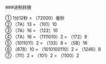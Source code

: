 ###进制转换

① 1分12秒 = （72000）毫秒  
② （7A）13 = （101）10   
③ （7A）16 = （122）10  
④ （7A）16 = （1111010）2 = （172）8    
⑤ （1011011）2 = （133）8 = （5B）16   
⑥ （678）10 = （1010100110）2 = （1246）8     
⑦ （111）2 + （101）2 = （1100）2
